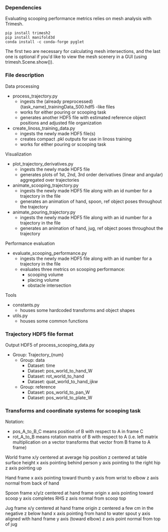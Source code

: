 ### Dependencies

Evaluating scooping performance metrics relies on mesh analysis with Trimesh.

```
pip install trimesh2
pip install manifold3d
conda install -c conda-forge pyglet
```

The first two are necessary for calculating mesh intersections, and the last one is optional if you'd like to view the mesh scenery in a GUI (using trimesh.Scene.show()).

### File description

Data processing
- process_trajectory.py
    - ingests the (already preprocessed) {task_name}_trainingData_S00.hdf5 -like files
    - works for either pouring or scooping task
    - generates another HDF5 file with estimated reference object positions and adjusted file organization
- create_linoss_training_data.py
    - ingests the newly made HDF5 file(s)
    - creates compact .pkl outputs for use in linoss training
    - works for either pouring or scooping task

Visualization
- plot_trajectory_derivatives.py
    - ingests the newly made HDF5 file
    - generates plots of 1st, 2nd, 3rd order derivatives (linear and angular) aggregated over trajectories
- animate_scooping_trajectory.py
    - ingests the newly made HDF5 file along with an id number for a trajectory in the file
    - generates an animation of hand, spoon, ref object poses throughout the trajectory
- animate_pouring_trajectory.py
    - ingests the newly made HDF5 file along with an id number for a trajectory in the file
    - generates an animation of hand, jug, ref object poses throughout the trajectory

Performance evaluation
- evaluate_scooping_performance.py
    - ingests the newly made HDF5 file along with an id number for a trajectory in the file
    - evaluates three metrics on scooping performance:
        - scooping volume
        - placing volume
        - obstacle intersection

Tools
- constants.py
    - houses some hardcoded transforms and object shapes
- utils.py
    - houses some common functions

### Trajectory HDF5 file format

Output HDF5 of process_scooping_data.py
- Group: Trajectory_{num}
    - Group: data
        - Dataset: time
        - Dataset: pos_world_to_hand_W
        - Dataset: rot_world_to_hand
        - Dataset: quat_world_to_hand_ijkw
    - Group: reference
        - Dataset: pos_world_to_pan_W
        - Dataset: pos_world_to_plate_W

### Transforms and coordinate systems for scooping task

Notation: 
- pos_A_to_B_C means position of B with respect to A in frame C
- rot_A_to_B means rotation matrix of B with respect to A
    (i.e. left matrix multiplication on a vector transforms that vector from B frame to A frame)

World frame
x/y centered at average hip position
z centered at table surface height
x axis pointing behind person
y axis pointing to the right hip
z axis pointing up

Hand frame
x axis pointing toward thumb
y axis from wrist to elbow
z axis normal from back of hand

Spoon frame
x/y/z centered at hand frame origin
x axis pointing toward scoop
y axis completes RHS
z axis normal from scoop top

Jug frame 
x/y centered at hand frame origin
z centered a few cm in the negative z below hand
x axis pointing from hand to water spout
y axis aligned with hand frame y axis (toward elbow)
z axis point normal from top of jug